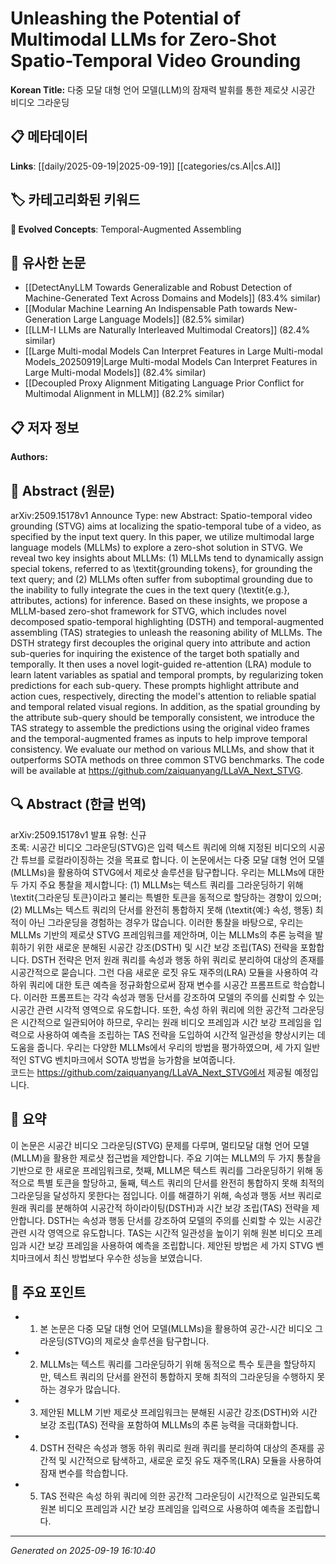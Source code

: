 
# Unleashing the Potential of Multimodal LLMs for Zero-Shot Spatio-Temporal Video Grounding

**Korean Title:** 다중 모달 대형 언어 모델(LLM)의 잠재력 발휘를 통한 제로샷 시공간 비디오 그라운딩

## 📋 메타데이터

**Links**: [[daily/2025-09-19|2025-09-19]] [[categories/cs.AI|cs.AI]]

## 🏷️ 카테고리화된 키워드
**🚀 Evolved Concepts**: Temporal-Augmented Assembling

## 🔗 유사한 논문
- [[DetectAnyLLM Towards Generalizable and Robust Detection of Machine-Generated Text Across Domains and Models]] (83.4% similar)
- [[Modular Machine Learning An Indispensable Path towards New-Generation Large Language Models]] (82.5% similar)
- [[LLM-I LLMs are Naturally Interleaved Multimodal Creators]] (82.4% similar)
- [[Large Multi-modal Models Can Interpret Features in Large Multi-modal Models_20250919|Large Multi-modal Models Can Interpret Features in Large Multi-modal Models]] (82.4% similar)
- [[Decoupled Proxy Alignment Mitigating Language Prior Conflict for Multimodal Alignment in MLLM]] (82.2% similar)

## 📋 저자 정보

**Authors:** 

## 📄 Abstract (원문)

arXiv:2509.15178v1 Announce Type: new 
Abstract: Spatio-temporal video grounding (STVG) aims at localizing the spatio-temporal tube of a video, as specified by the input text query. In this paper, we utilize multimodal large language models (MLLMs) to explore a zero-shot solution in STVG. We reveal two key insights about MLLMs: (1) MLLMs tend to dynamically assign special tokens, referred to as \textit{grounding tokens}, for grounding the text query; and (2) MLLMs often suffer from suboptimal grounding due to the inability to fully integrate the cues in the text query (\textit{e.g.}, attributes, actions) for inference. Based on these insights, we propose a MLLM-based zero-shot framework for STVG, which includes novel decomposed spatio-temporal highlighting (DSTH) and temporal-augmented assembling (TAS) strategies to unleash the reasoning ability of MLLMs. The DSTH strategy first decouples the original query into attribute and action sub-queries for inquiring the existence of the target both spatially and temporally. It then uses a novel logit-guided re-attention (LRA) module to learn latent variables as spatial and temporal prompts, by regularizing token predictions for each sub-query. These prompts highlight attribute and action cues, respectively, directing the model's attention to reliable spatial and temporal related visual regions. In addition, as the spatial grounding by the attribute sub-query should be temporally consistent, we introduce the TAS strategy to assemble the predictions using the original video frames and the temporal-augmented frames as inputs to help improve temporal consistency. We evaluate our method on various MLLMs, and show that it outperforms SOTA methods on three common STVG benchmarks.
  The code will be available at https://github.com/zaiquanyang/LLaVA_Next_STVG.

## 🔍 Abstract (한글 번역)

arXiv:2509.15178v1 발표 유형: 신규  
초록: 시공간 비디오 그라운딩(STVG)은 입력 텍스트 쿼리에 의해 지정된 비디오의 시공간 튜브를 로컬라이징하는 것을 목표로 합니다. 이 논문에서는 다중 모달 대형 언어 모델(MLLMs)을 활용하여 STVG에서 제로샷 솔루션을 탐구합니다. 우리는 MLLMs에 대한 두 가지 주요 통찰을 제시합니다: (1) MLLMs는 텍스트 쿼리를 그라운딩하기 위해 \textit{그라운딩 토큰}이라고 불리는 특별한 토큰을 동적으로 할당하는 경향이 있으며; (2) MLLMs는 텍스트 쿼리의 단서를 완전히 통합하지 못해 (\textit{예:} 속성, 행동) 최적이 아닌 그라운딩을 경험하는 경우가 많습니다. 이러한 통찰을 바탕으로, 우리는 MLLMs 기반의 제로샷 STVG 프레임워크를 제안하며, 이는 MLLMs의 추론 능력을 발휘하기 위한 새로운 분해된 시공간 강조(DSTH) 및 시간 보강 조립(TAS) 전략을 포함합니다. DSTH 전략은 먼저 원래 쿼리를 속성과 행동 하위 쿼리로 분리하여 대상의 존재를 시공간적으로 묻습니다. 그런 다음 새로운 로짓 유도 재주의(LRA) 모듈을 사용하여 각 하위 쿼리에 대한 토큰 예측을 정규화함으로써 잠재 변수를 시공간 프롬프트로 학습합니다. 이러한 프롬프트는 각각 속성과 행동 단서를 강조하여 모델의 주의를 신뢰할 수 있는 시공간 관련 시각적 영역으로 유도합니다. 또한, 속성 하위 쿼리에 의한 공간적 그라운딩은 시간적으로 일관되어야 하므로, 우리는 원래 비디오 프레임과 시간 보강 프레임을 입력으로 사용하여 예측을 조립하는 TAS 전략을 도입하여 시간적 일관성을 향상시키는 데 도움을 줍니다. 우리는 다양한 MLLMs에서 우리의 방법을 평가하였으며, 세 가지 일반적인 STVG 벤치마크에서 SOTA 방법을 능가함을 보여줍니다.  
코드는 https://github.com/zaiquanyang/LLaVA_Next_STVG에서 제공될 예정입니다.

## 📝 요약

이 논문은 시공간 비디오 그라운딩(STVG) 문제를 다루며, 멀티모달 대형 언어 모델(MLLM)을 활용한 제로샷 접근법을 제안합니다. 주요 기여는 MLLM의 두 가지 통찰을 기반으로 한 새로운 프레임워크로, 첫째, MLLM은 텍스트 쿼리를 그라운딩하기 위해 동적으로 특별 토큰을 할당하고, 둘째, 텍스트 쿼리의 단서를 완전히 통합하지 못해 최적의 그라운딩을 달성하지 못한다는 점입니다. 이를 해결하기 위해, 속성과 행동 서브 쿼리로 원래 쿼리를 분해하여 시공간적 하이라이팅(DSTH)과 시간 보강 조립(TAS) 전략을 제안합니다. DSTH는 속성과 행동 단서를 강조하여 모델의 주의를 신뢰할 수 있는 시공간 관련 시각 영역으로 유도합니다. TAS는 시간적 일관성을 높이기 위해 원본 비디오 프레임과 시간 보강 프레임을 사용하여 예측을 조립합니다. 제안된 방법은 세 가지 STVG 벤치마크에서 최신 방법보다 우수한 성능을 보였습니다.

## 🎯 주요 포인트

- 1. 본 논문은 다중 모달 대형 언어 모델(MLLMs)을 활용하여 공간-시간 비디오 그라운딩(STVG)의 제로샷 솔루션을 탐구합니다.

- 2. MLLMs는 텍스트 쿼리를 그라운딩하기 위해 동적으로 특수 토큰을 할당하지만, 텍스트 쿼리의 단서를 완전히 통합하지 못해 최적의 그라운딩을 수행하지 못하는 경우가 많습니다.

- 3. 제안된 MLLM 기반 제로샷 프레임워크는 분해된 시공간 강조(DSTH)와 시간 보강 조립(TAS) 전략을 포함하여 MLLMs의 추론 능력을 극대화합니다.

- 4. DSTH 전략은 속성과 행동 하위 쿼리로 원래 쿼리를 분리하여 대상의 존재를 공간적 및 시간적으로 탐색하고, 새로운 로짓 유도 재주목(LRA) 모듈을 사용하여 잠재 변수를 학습합니다.

- 5. TAS 전략은 속성 하위 쿼리에 의한 공간적 그라운딩이 시간적으로 일관되도록 원본 비디오 프레임과 시간 보강 프레임을 입력으로 사용하여 예측을 조립합니다.

---

*Generated on 2025-09-19 16:10:40*